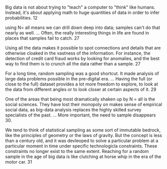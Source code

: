 Big data is not about trying to "teach" a computer to "think" like humans. Instead, it's about applying math to huge quantities of data in order to infer probabilities. 12

using N= all means we can drill down deep into data; samples can't do that nearly as well. ... Often, the really interesting things in life are found in places that samples fail to catch. 27

Using all the data makes it possible to spot connections and details that are otherwise cloaked in the vastness of the information. For instance, the detection of credit card fraud works by looking for anomalies, and the best way to find them is to crunch all the data rather than a sample. 27

For a long time, random sampling was a good shortcut. It made analysis of large data problems possible in the pre-digital era. ... Having the full (or close to the full) dataset provides a lot more freedom to explore, to look at the data from different angles or to look closer at certain aspects of it. 29

One of the areas that being most dramatically shaken up by N = all is the social sciences. They have lost their monopoly on makes sense of empirical social data, as big-data analysis replaces the highly skilled survey specialists of the past. ... More important, the need to sample disappears 30. 

We tend to think of statistical sampling as some sort of immutable bedrock, like the principles of geometry or the laws of gravity. But the concept is less than a century old, and it was devleoped to solve a particular problem at a particular moment in time under specific technologicla constraints. These constraints no longer exist to the same extent. Reaching for a random sample in the age of big data is like clutching at horse whip in the era of the motor car. 31
